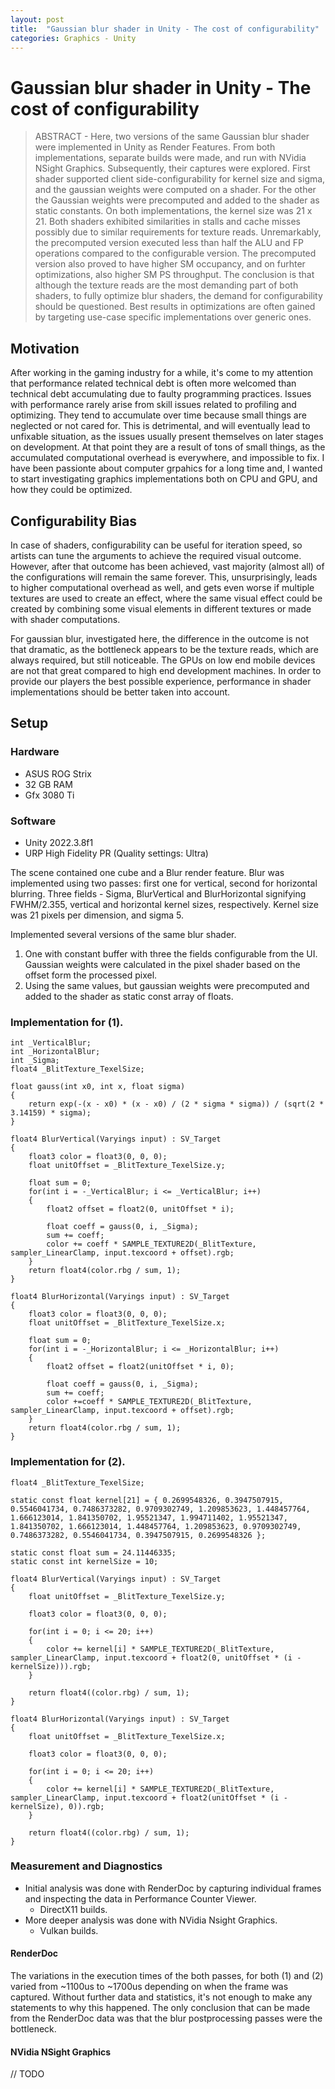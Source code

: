 ```yaml
---
layout: post
title:  "Gaussian blur shader in Unity - The cost of configurability"
categories: Graphics - Unity
---
```


# Gaussian blur shader in Unity - The cost of configurability

> ABSTRACT - Here, two versions of the same Gaussian blur shader were implemented in Unity as Render Features. From both implementations, separate builds were made, and run with NVidia NSight Graphics. Subsequently, their captures were explored. First shader supported client side-configurability for kernel size and sigma, and the gaussian weights were computed on a shader. For the other the Gaussian weights were precomputed and added to the shader as static constants. On both implementations, the kernel size was 21 x 21. Both shaders exhibited similarities in stalls and cache misses possibly due to similar requirements for texture reads. Unremarkably, the precomputed version executed less than half the ALU and FP operations compared to the configurable version. The precomputed version also proved to have higher SM occupancy, and on furhter optimizations, also higher SM PS throughput. The conclusion is that although the texture reads are the most demanding part of both shaders, to fully optimize blur shaders, the demand for configurability should be questioned. Best results in optimizations are often gained by targeting use-case specific implementations over generic ones.
  
## Motivation
After working in the gaming industry for a while, it's come to my attention that performance related technical debt is often more welcomed than technical debt accumulating due to faulty programming practices. Issues with performance rarely arise from skill issues related to profiling and optimizing. They tend to accumulate over time because small things are neglected or not cared for. This is detrimental, and will eventually lead to unfixable situation, as the issues usually present themselves on later stages on development. At that point they are a result of tons of small things, as the accumulated computational overhead is everywhere, and impossible to fix. I have been passionte about computer grpahics for a long time and, I wanted to start investigating graphics implementations both on CPU and GPU, and how they could be optimized.


## Configurability Bias
In case of shaders, configurability can be useful for iteration speed, so artists can tune the arguments to achieve the required visual outcome. However, after that outcome has been achieved, vast majority (almost all) of the configurations will remain the same forever. This, unsurprisingly, leads to higher computational overhead as well, and gets even worse if multiple textures are used to create an effect, where the same visual effect could be created by combining some visual elements in different textures or made with shader computations. 

For gaussian blur, investigated here, the difference in the outcome is not that dramatic, as the bottleneck appears to be the texture reads, which are always required, but still noticeable. The GPUs on low end mobile devices are not that great compared to high end development machines. In order to provide our players the best possible experience, performance in shader implementations should be better taken into account.


## Setup

### Hardware 
* ASUS ROG Strix 
* 32 GB RAM
* Gfx 3080 Ti

### Software
* Unity 2022.3.8f1
* URP High Fidelity PR (Quality settings: Ultra)

The scene contained one cube and a Blur render feature. Blur was implemented using two passes: first one for vertical, second for horizontal blurring. Three fields - Sigma, BlurVertical and BlurHorizontal signifying FWHM/2.355, vertical and horizontal kernel sizes, respectively. Kernel size was 21 pixels per dimension, and sigma 5. 

Implemented several versions of the same blur shader. 
1. One with constant buffer with three the fields configurable from the UI. Gaussian weights were calculated in the pixel shader based on the offset form the processed pixel. 
2. Using the same values, but gaussian weights were precomputed and added to the shader as static const array of floats.

### Implementation for (1).

	int _VerticalBlur;
	int _HorizontalBlur;
	int _Sigma;
	float4 _BlitTexture_TexelSize;

	float gauss(int x0, int x, float sigma)
	{
		return exp(-(x - x0) * (x - x0) / (2 * sigma * sigma)) / (sqrt(2 * 3.14159) * sigma);
	}

	float4 BlurVertical(Varyings input) : SV_Target
	{
		float3 color = float3(0, 0, 0);
		float unitOffset = _BlitTexture_TexelSize.y;

		float sum = 0;
		for(int i = -_VerticalBlur; i <= _VerticalBlur; i++)
		{
			float2 offset = float2(0, unitOffset * i);
			
			float coeff = gauss(0, i, _Sigma);
			sum += coeff;
			color += coeff * SAMPLE_TEXTURE2D(_BlitTexture, sampler_LinearClamp, input.texcoord + offset).rgb;
		}
		return float4(color.rbg / sum, 1);
	}

	float4 BlurHorizontal(Varyings input) : SV_Target
	{   
		float3 color = float3(0, 0, 0);
		float unitOffset = _BlitTexture_TexelSize.x;

		float sum = 0;
		for(int i = -_HorizontalBlur; i <= _HorizontalBlur; i++)
		{
			float2 offset = float2(unitOffset * i, 0);

			float coeff = gauss(0, i, _Sigma);
			sum += coeff;
			color +=coeff * SAMPLE_TEXTURE2D(_BlitTexture, sampler_LinearClamp, input.texcoord + offset).rgb;
		}
		return float4(color.rbg / sum, 1);
	}

### Implementation for (2).

	float4 _BlitTexture_TexelSize;
	
	static const float kernel[21] = { 0.2699548326, 0.3947507915, 0.5546041734, 0.7486373282, 0.9709302749, 1.209853623, 1.448457764, 1.666123014, 1.841350702, 1.95521347, 1.994711402, 1.95521347, 1.841350702, 1.666123014, 1.448457764, 1.209853623, 0.9709302749, 0.7486373282, 0.5546041734, 0.3947507915, 0.2699548326 };

	static const float sum = 24.11446335;
	static const int kernelSize = 10;

	float4 BlurVertical(Varyings input) : SV_Target
	{
		float unitOffset = _BlitTexture_TexelSize.y;

		float3 color = float3(0, 0, 0);
		
		for(int i = 0; i <= 20; i++)
		{
			color += kernel[i] * SAMPLE_TEXTURE2D(_BlitTexture, sampler_LinearClamp, input.texcoord + float2(0, unitOffset * (i - kernelSize))).rgb;
		}

		return float4((color.rbg) / sum, 1);
	}

	float4 BlurHorizontal(Varyings input) : SV_Target
	{   
		float unitOffset = _BlitTexture_TexelSize.x;
		
		float3 color = float3(0, 0, 0);
		
		for(int i = 0; i <= 20; i++)
		{
			color += kernel[i] * SAMPLE_TEXTURE2D(_BlitTexture, sampler_LinearClamp, input.texcoord + float2(unitOffset * (i - kernelSize), 0)).rgb;
		}

		return float4((color.rbg) / sum, 1);
	}


### Measurement and Diagnostics
* Initial analysis was done with RenderDoc by capturing individual frames and inspecting the data in Performance Counter Viewer.
	* DirectX11 builds.
* More deeper analysis was done with NVidia Nsight Graphics.
	* Vulkan builds.

#### RenderDoc
The variations in the execution times of the both passes, for both (1) and (2) varied from ~1100us to ~1700us depending on when the frame was captured. Without further data and statistics, it's not enough to make any statements to why this happened. The only conclusion that can be made from the RenderDoc data was that the blur postprocessing passes were the bottleneck.

#### NVidia NSight Graphics
// TODO 

